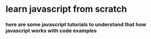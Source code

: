 # learn javascript from scratch

### here are some javascript tutorials to understand that how javascript works with code examples
